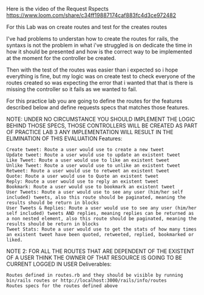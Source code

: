 Here is the video of the Request Rspects
https://www.loom.com/share/c34ff19887174caf883fc4d3ce972482

For this Lab was on create routes and test for the creates routes

I've had problems to understan how to create the routes for rails,
the syntaxs is not the problem in what i've struggled is on
dedicate the time in how it should be presented and how is the
correct way to be implemented at the moment for the controller be created.

Then with the test of the routes was easier than i expected so i hope everything
is fine, but my logic was on create test to check everyone of the routes created so
was expecting the error that i wanted that that is there is missing the controller
so it fails as we wanted to fail.

For this practice lab you are going to define the routes for the features described below and define requests specs that matches those features.

NOTE: UNDER NO CIRCUMSTANCE YOU SHOULD IMPLEMENT THE LOGIC BEHIND THOSE SPECS, THOSE CONTROLLERS WILL BE CREATED AS PART OF PRACTICE LAB 3 ANY IMPLEMENTATION WILL RESULT IN THE ELIMINATION OF THIS EVALUATION
Features:

    Create tweet: Route a user would use to create a new tweet
    Update tweet: Route a user would use to update an existent tweet
    Like Tweet: Route a user would use to like an existent tweet
    Unlike Tweet: Route a user would use to unlike an existent tweet
    Retweet: Route a user would use to retweet an existent tweet
    Quote: Route a user would use to Quote an existent tweet
    Reply: Route a user would use to reply an existent tweet
    Bookmark: Route a user would use to bookmark an existent tweet
    User Tweets: Route a user would use to see any user (him/her self included) tweets, also this route should be paginated, meaning the results should be return in blocks
    User Tweets & Replies: Route a user would use to see any user (him/her self included) tweets AND replies, meaning replies can be returned as a non nested element, also this route should be paginated, meaning the results should be return in blocks
    Tweet Stats: Route a user would use to get the stats of how many times an existent tweet have been quoted, retweeted, replied, bookmarked or liked.

NOTE 2: FOR ALL THE ROUTES THAT ARE DEPENDENT OF THE EXISTENT OF A USER THINK THE OWNER OF THAT RESOURCE IS GOING TO BE CURRENT LOGGED IN USER
Deliverables:

    Routes defined in routes.rb and they should be visible by running bin/rails routes or http://localhost:3000/rails/info/routes
    Routes specs for the routes defined above
